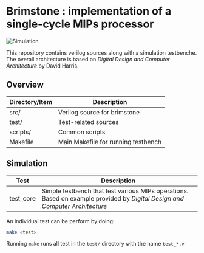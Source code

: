# Brimstone : implementation of a single-cycle MIPs processor

![Simulation](https://github.com/Ang-Andrew/resume/workflows/simulation/badge.svg?branch=master)

This repository contains verilog sources along with a simulation testbenche. The overall architecture is based on *Digital Design and Computer Architecture* by David Harris.

## Overview

| Directory/Item | Description                         |
|----------------|-------------------------------------|
| src/           | Verilog source for brimstone        |
| test/          | Test-related sources                |
| scripts/       | Common scripts                      |
| Makefile       | Main Makefile for running testbench |

## Simulation

| Test      | Description                                                                                                                   |
|-----------|-------------------------------------------------------------------------------------------------------------------------------|
| test_core | Simple testbench that test various MIPs operations. Based on example provided by *Digital Design and Computer Architecture*   |

An individual test can be perform by doing:
```bash
make <test>
```
Running `make` runs all test in the `test/` directory with the name `test_*.v`